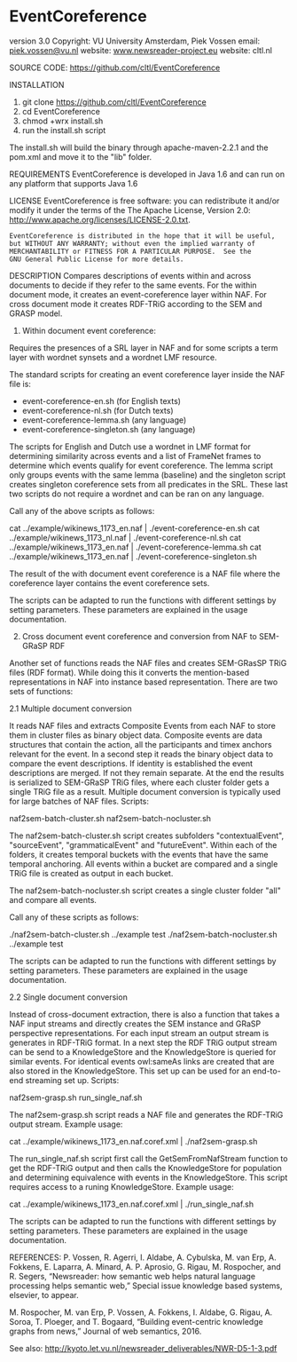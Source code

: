 EventCoreference
================
version 3.0
Copyright: VU University Amsterdam, Piek Vossen
email: piek.vossen@vu.nl
website: www.newsreader-project.eu
website: cltl.nl

SOURCE CODE:
https://github.com/cltl/EventCoreference

INSTALLATION
1. git clone https://github.com/cltl/EventCoreference
2. cd EventCoreference
3. chmod +wrx install.sh
4. run the install.sh script

The install.sh will build the binary through apache-maven-2.2.1 and the pom.xml and move it to the "lib" folder.

REQUIREMENTS
EventCoreference is developed in Java 1.6 and can run on any platform that supports Java 1.6

LICENSE
    EventCoreference is free software: you can redistribute it and/or modify
    it under the terms of the The Apache License, Version 2.0:
        http://www.apache.org/licenses/LICENSE-2.0.txt.

    EventCoreference is distributed in the hope that it will be useful,
    but WITHOUT ANY WARRANTY; without even the implied warranty of
    MERCHANTABILITY or FITNESS FOR A PARTICULAR PURPOSE.  See the
    GNU General Public License for more details.


DESCRIPTION
Compares descriptions of events within and across documents to decide if they refer to the same events. For the within document mode, it creates an event-coreference layer within NAF. For cross document mode it creates RDF-TRiG according
to the SEM and GRASP model.


1. Within document event coreference:

Requires the presences of a SRL layer in NAF and for some scripts a term layer with wordnet synsets and a wordnet LMF resource.

The standard scripts for creating an event coreference layer inside the NAF file is:

- event-coreference-en.sh (for English texts)
- event-coreference-nl.sh (for Dutch texts)
- event-coreference-lemma.sh (any language)
- event-coreference-singleton.sh (any language)

The scripts for English and Dutch use a wordnet in LMF format for determining similarity across events and a list of FrameNet frames to determine which events qualify for event coreference. The lemma script only groups events with the same lemma (baseline) and the singleton script creates singleton coreference sets from all predicates in the SRL. These last two scripts do not require a wordnet and can be ran on any language.

Call any of the above scripts as follows:

cat ../example/wikinews_1173_en.naf | ./event-coreference-en.sh
cat ../example/wikinews_1173_nl.naf | ./event-coreference-nl.sh
cat ../example/wikinews_1173_en.naf | ./event-coreference-lemma.sh
cat ../example/wikinews_1173_en.naf | ./event-coreference-singleton.sh

The result of the with document event coreference is a NAF file where the coreference layer contains the event coreference sets.

The scripts can be adapted to run the functions with different settings by setting parameters. These parameters are explained in the usage documentation.


2. Cross document event coreference and conversion from NAF to SEM-GRaSP RDF

Another set of functions reads the NAF files and creates SEM-GRasSP TRiG files (RDF format). While doing this it converts the mention-based representations in NAF into instance based representation. There are two sets of functions:

2.1 Multiple document conversion

It reads NAF files and extracts Composite Events from each NAF to store them in cluster files as binary object data. Composite events are data structures that contain the action, all the participants and timex anchors relevant for the event. In a second step it reads the binary object data to compare the event descriptions. If identity is established the event descriptions are merged. If not they remain separate. At the end the results is serialized to SEM-GRaSP TRiG files, where each cluster folder gets a single TRiG file as a result. Multiple document conversion is typically used for large batches of NAF files. Scripts:

naf2sem-batch-cluster.sh
naf2sem-batch-nocluster.sh

The naf2sem-batch-cluster.sh script creates subfolders "contextualEvent", "sourceEvent", "grammaticalEvent" and "futureEvent". Within each of the folders, it creates temporal buckets with the events that have the same temporal anchoring. All events within a bucket are compared and a single TRiG file is created as output in each bucket.

The naf2sem-batch-nocluster.sh script creates a single cluster folder "all" and compare all events.

Call any of these scripts as follows:

./naf2sem-batch-cluster.sh ../example test
./naf2sem-batch-nocluster.sh ../example test

The scripts can be adapted to run the functions with different settings by setting parameters. These parameters are explained in the usage documentation.


2.2 Single document conversion

Instead of cross-document extraction, there is also a function that takes a NAF input streams and directly creates the SEM instance and GRaSP perspective representations. For each input stream an output stream is generates in RDF-TRiG format.
In a next step the RDF TRiG output stream can be send to a KnowledgeStore and the KnowledgeStore is queried for similar events.
For identical events owl:sameAs links are created that are also stored in the KnowledgeStore. This set up can be used for
an end-to-end streaming set up. Scripts:

naf2sem-grasp.sh
run_single_naf.sh

The naf2sem-grasp.sh script reads a NAF file and generates the RDF-TRiG output stream. Example usage:

cat ../example/wikinews_1173_en.naf.coref.xml | ./naf2sem-grasp.sh

The run_single_naf.sh script first call the GetSemFromNafStream function to get the RDF-TRiG output and then calls the KnowledgeStore
for population and determining equivalence with events in the KnowledgeStore. This script requires access to a runing KnowledgeStore.
Example usage:

cat ../example/wikinews_1173_en.naf.coref.xml | ./run_single_naf.sh

The scripts can be adapted to run the functions with different settings by setting parameters. These parameters are explained in the usage documentation.

REFERENCES:
P. Vossen, R. Agerri, I. Aldabe, A. Cybulska, M. van Erp, A. Fokkens, E. Laparra, A. Minard, A. P. Aprosio, G. Rigau, M. Rospocher, and R. Segers, “Newsreader: how semantic web helps natural language processing helps semantic web,” Special issue knowledge based systems, elsevier, to appear. 

M. Rospocher, M. van Erp, P. Vossen, A. Fokkens, I. Aldabe, G. Rigau, A. Soroa, T. Ploeger, and T. Bogaard, “Building event-centric knowledge graphs from news,” Journal of web semantics, 2016. 

See also:
http://kyoto.let.vu.nl/newsreader_deliverables/NWR-D5-1-3.pdf


